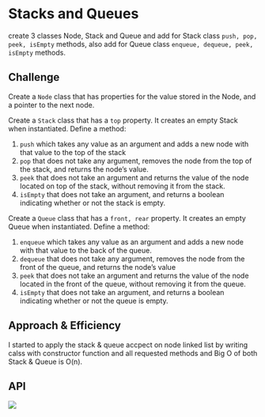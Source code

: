 # Stacks and Queues
<!-- Short summary or background information -->
create 3 classes Node, Stack and Queue and add for Stack class `push, pop, peek, isEmpty` methods, also add for Queue class `enqueue, dequeue, peek, isEmpty` methods.

## Challenge
<!-- Description of the challenge -->
Create a `Node` class that has properties for the value stored in the Node, and a pointer to the next node.

Create a `Stack` class that has a `top` property. It creates an empty Stack when instantiated.
Define a method:<br>
1. `push` which takes any value as an argument and adds a new node with that value to the top of the stack 
1. `pop` that does not take any argument, removes the node from the top of the stack, and returns the node’s value.
1. `peek` that does not take an argument and returns the value of the node located on top of the stack, without removing it from the stack.
1. `isEmpty` that does not take an argument, and returns a boolean indicating whether or not the stack is empty.

Create a `Queue` class that has a `front, rear` property. It creates an empty Queue when instantiated.
Define a method:<br>
1. `enqueue` which takes any value as an argument and adds a new node with that value to the back of the queue.
1. `dequeue` that does not take any argument, removes the node from the front of the queue, and returns the node’s value
1. `peek` that does not take an argument and returns the value of the node located in the front of the queue, without removing it from the queue.
1. `isEmpty` that does not take an argument, and returns a boolean indicating whether or not the queue is empty.

## Approach & Efficiency
<!-- What approach did you take? Why? What is the Big O space/time for this approach? -->
I started to apply the stack & queue accpect on node linked list by writing calss with constructor function and all requested methods and Big O of both Stack & Queue is O(n).

## API
<!-- Description of each method publicly available to your Stack and Queue-->
![](./assert/stack-and-queue.jpeg)

